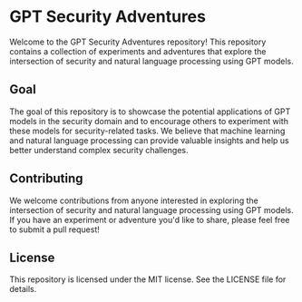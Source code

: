 # GPT Security Adventures
Welcome to the GPT Security Adventures repository! This repository contains a collection of experiments and adventures that explore the intersection of security and natural language processing using GPT models.

## Goal
The goal of this repository is to showcase the potential applications of GPT models in the security domain and to encourage others to experiment with these models for security-related tasks. We believe that machine learning and natural language processing can provide valuable insights and help us better understand complex security challenges.

## Contributing
We welcome contributions from anyone interested in exploring the intersection of security and natural language processing using GPT models. If you have an experiment or adventure you'd like to share, please feel free to submit a pull request!

## License
This repository is licensed under the MIT license. See the LICENSE file for details.